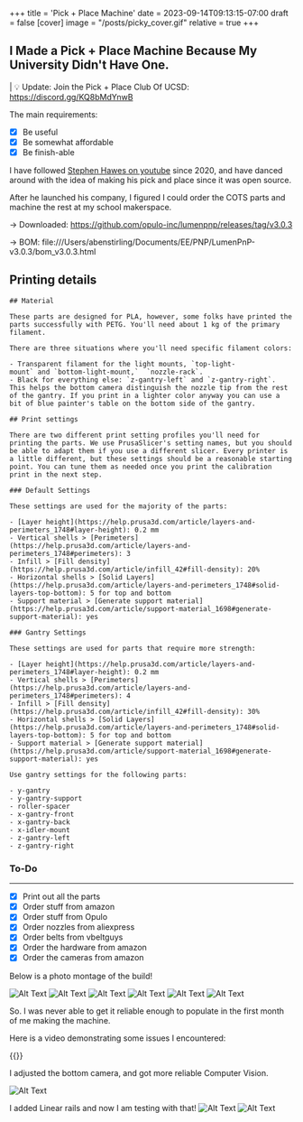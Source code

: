 +++
title = 'Pick + Place Machine'
date = 2023-09-14T09:13:15-07:00
draft = false
[cover]
    image = "/posts/picky_cover.gif"
    relative = true
+++

## I Made a Pick + Place Machine Because My University Didn't Have One. 


| 💡 Update: Join the Pick + Place Club Of UCSD: https://discord.gg/KQ8bMdYnwB


The main requirements:

- [x]  Be useful
- [x]  Be somewhat affordable
- [x]  Be finish-able

I have followed [Stephen Hawes on youtube](https://www.youtube.com/@stephen_hawes) since 2020, and have danced around with the idea of making his pick and place since it was open source. 

After he launched his company, I figured I could order the COTS parts and machine the rest at my school makerspace.

→ Downloaded: https://github.com/opulo-inc/lumenpnp/releases/tag/v3.0.3

→ BOM: file:///Users/abenstirling/Documents/EE/PNP/LumenPnP-v3.0.3/bom_v3.0.3.html

## Printing details
    
    ## Material
    
    These parts are designed for PLA, however, some folks have printed the parts successfully with PETG. You'll need about 1 kg of the primary filament.
    
    There are three situations where you'll need specific filament colors:
    
    - Transparent filament for the light mounts, `top-light-mount` and `bottom-light-mount,`  `nozzle-rack`.
    - Black for everything else: `z-gantry-left` and `z-gantry-right`. This helps the bottom camera distinguish the nozzle tip from the rest of the gantry. If you print in a lighter color anyway you can use a bit of blue painter's table on the bottom side of the gantry.
    
    ## Print settings
    
    There are two different print setting profiles you'll need for printing the parts. We use PrusaSlicer's setting names, but you should be able to adapt them if you use a different slicer. Every printer is a little different, but these settings should be a reasonable starting point. You can tune them as needed once you print the calibration print in the next step.
    
    ### Default Settings
    
    These settings are used for the majority of the parts:
    
    - [Layer height](https://help.prusa3d.com/article/layers-and-perimeters_1748#layer-height): 0.2 mm
    - Vertical shells > [Perimeters](https://help.prusa3d.com/article/layers-and-perimeters_1748#perimeters): 3
    - Infill > [Fill density](https://help.prusa3d.com/article/infill_42#fill-density): 20%
    - Horizontal shells > [Solid Layers](https://help.prusa3d.com/article/layers-and-perimeters_1748#solid-layers-top-bottom): 5 for top and bottom
    - Support material > [Generate support material](https://help.prusa3d.com/article/support-material_1698#generate-support-material): yes
    
    ### Gantry Settings
    
    These settings are used for parts that require more strength:
    
    - [Layer height](https://help.prusa3d.com/article/layers-and-perimeters_1748#layer-height): 0.2 mm
    - Vertical shells > [Perimeters](https://help.prusa3d.com/article/layers-and-perimeters_1748#perimeters): 4
    - Infill > [Fill density](https://help.prusa3d.com/article/infill_42#fill-density): 30%
    - Horizontal shells > [Solid Layers](https://help.prusa3d.com/article/layers-and-perimeters_1748#solid-layers-top-bottom): 5 for top and bottom
    - Support material > [Generate support material](https://help.prusa3d.com/article/support-material_1698#generate-support-material): yes
    
    Use gantry settings for the following parts:
    
    - y-gantry
    - y-gantry-support
    - roller-spacer
    - x-gantry-front
    - x-gantry-back
    - x-idler-mount
    - z-gantry-left
    - z-gantry-right

### To-Do

---

- [x]  Print out all the parts
- [x]  Order stuff from amazon
- [x]  Order stuff from Opulo
- [x]  Order nozzles from aliexpress
- [x]  Order belts from vbeltguys
- [x]  Order the hardware from amazon
- [x]  Order the cameras from amazon

Below is a photo montage of the build!

![Alt Text](/posts/picky_1.jpeg)
![Alt Text](/posts/picky_2.jpeg)
![Alt Text](/posts/picky_3.jpeg)
![Alt Text](/posts/picky_4.jpeg)
![Alt Text](/posts/picky_5.jpeg)
![Alt Text](/posts/picky_6.jpeg)

So. I was never able to get it reliable enough to populate in the first month of me making the machine. 

Here is a video demonstrating some issues I encountered: 

{{<youtube K3m6R3-U0Sc>}}

I adjusted the bottom camera, and got more reliable Computer Vision. 

![Alt Text](/posts/picky_7.png)

I added Linear rails and now I am testing with that!
![Alt Text](/posts/picky_8.png)
![Alt Text](/posts/picky_9.png)



